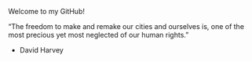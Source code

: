  Welcome to my GitHub!
 
 
 
 “The freedom to make and remake our cities and ourselves is, one of the most precious yet most neglected of our human rights.”
 - David Harvey
